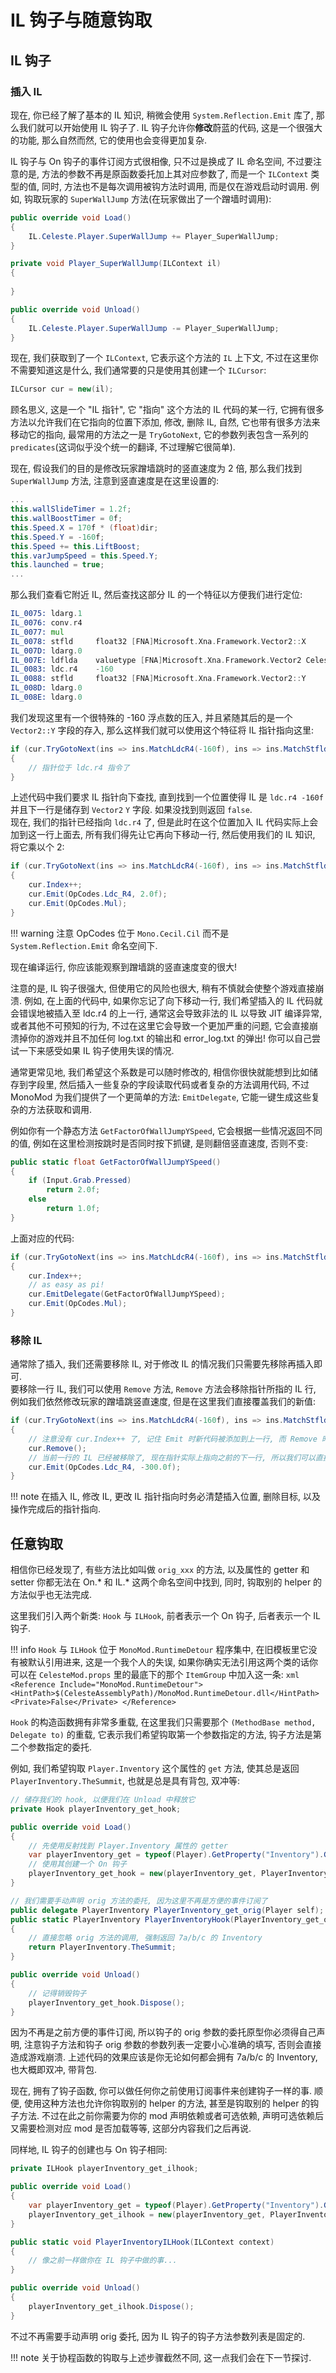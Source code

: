 # IL 钩子与随意钩取

## IL 钩子

### 插入 IL

现在, 你已经了解了基本的 IL 知识, 稍微会使用 `System.Reflection.Emit` 库了, 那么我们就可以开始使用 IL 钩子了. IL 钩子允许你**修改**蔚蓝的代码,
这是一个很强大的功能, 那么自然而然, 它的使用也会变得更加复杂.  

IL 钩子与 On 钩子的事件订阅方式很相像, 只不过是换成了 IL 命名空间, 不过要注意的是, 方法的参数不再是原函数委托加上其对应参数了, 而是一个 `ILContext` 类型的值,
同时, 方法也不是每次调用被钩方法时调用, 而是仅在游戏启动时调用. 例如, 钩取玩家的 `SuperWallJump` 方法(在玩家做出了一个蹭墙时调用):

```cs
public override void Load()
{
    IL.Celeste.Player.SuperWallJump += Player_SuperWallJump;
}

private void Player_SuperWallJump(ILContext il)
{
    
}

public override void Unload()
{
    IL.Celeste.Player.SuperWallJump -= Player_SuperWallJump;
}
```

现在, 我们获取到了一个 `ILContext`, 它表示这个方法的 `IL` 上下文, 不过在这里你不需要知道这是什么, 我们通常要的只是使用其创建一个 `ILCursor`:

```cs
ILCursor cur = new(il);
```

顾名思义, 这是一个 "IL 指针", 它 "指向" 这个方法的 IL 代码的某一行, 它拥有很多方法以允许我们在它指向的位置下添加, 修改, 删除 IL, 自然,
它也带有很多方法来移动它的指向, 最常用的方法之一是 `TryGotoNext`, 它的参数列表包含一系列的 `predicates`(这词似乎没个统一的翻译, 不过理解它很简单).  

现在, 假设我们的目的是修改玩家蹭墙跳时的竖直速度为 2 倍, 那么我们找到 `SuperWallJump` 方法, 注意到竖直速度是在这里设置的:

```cs title="Celeste.Player.SuperWallJump()" hl_lines="5"
...
this.wallSlideTimer = 1.2f;
this.wallBoostTimer = 0f;
this.Speed.X = 170f * (float)dir;
this.Speed.Y = -160f;
this.Speed += this.LiftBoost;
this.varJumpSpeed = this.Speed.Y;
this.launched = true;
...
```

那么我们查看它附近 IL, 然后查找这部分 IL 的一个特征以方便我们进行定位:

<!--没 il 的高亮, 但是注意到 asm 的高亮挺适合的, 所以(-->
```asm title="Celeste.Player.SuperWallJump()" hl_lines="7"
IL_0075: ldarg.1
IL_0076: conv.r4
IL_0077: mul
IL_0078: stfld     float32 [FNA]Microsoft.Xna.Framework.Vector2::X
IL_007D: ldarg.0
IL_007E: ldflda    valuetype [FNA]Microsoft.Xna.Framework.Vector2 Celeste.Player::Speed
IL_0083: ldc.r4    -160
IL_0088: stfld     float32 [FNA]Microsoft.Xna.Framework.Vector2::Y
IL_008D: ldarg.0
IL_008E: ldarg.0
```

我们发现这里有一个很特殊的 -160 浮点数的压入, 并且紧随其后的是一个 `Vector2::Y` 字段的存入, 那么这样我们就可以使用这个特征将 IL 指针指向这里:

```cs
if (cur.TryGotoNext(ins => ins.MatchLdcR4(-160f), ins => ins.MatchStfld<Vector2>("Y")))
{
    // 指针位于 ldc.r4 指令了
}
```

上述代码中我们要求 IL 指针向下查找, 直到找到一个位置使得 IL 是 `ldc.r4 -160f` 并且下一行是储存到 `Vector2` `Y` 字段. 如果没找到则返回 `false`.  
现在, 我们的指针已经指向 `ldc.r4` 了, 但是此时在这个位置加入 IL 代码实际上会加到这一行上面去, 所有我们得先让它再向下移动一行, 然后使用我们的 IL 知识, 将它乘以个 2:
```cs
if (cur.TryGotoNext(ins => ins.MatchLdcR4(-160f), ins => ins.MatchStfld<Vector2>("Y")))
{
    cur.Index++;
    cur.Emit(OpCodes.Ldc_R4, 2.0f);
    cur.Emit(OpCodes.Mul);
}
```

!!! warning
    注意 OpCodes 位于 `Mono.Cecil.Cil` 而不是 `System.Reflection.Emit` 命名空间下.

现在编译运行, 你应该能观察到蹭墙跳的竖直速度变的很大!  

注意的是, IL 钩子很强大, 但使用它的风险也很大, 稍有不慎就会使整个游戏直接崩溃. 例如, 在上面的代码中, 如果你忘记了向下移动一行,
我们希望插入的 IL 代码就会错误地被插入至 ldc.r4 的上一行, 通常这会导致非法的 IL 以导致 JIT 编译异常, 或者其他不可预知的行为,
不过在这里它会导致一个更加严重的问题, 它会直接崩溃掉你的游戏并且不加任何 log.txt 的输出和 error_log.txt 的弹出!
你可以自己尝试一下来感受如果 IL 钩子使用失误的情况.  

通常更常见地, 我们希望这个系数是可以随时修改的, 相信你很快就能想到比如储存到字段里, 然后插入一些复杂的字段读取代码或者复杂的方法调用代码,
不过 MonoMod 为我们提供了一个更简单的方法: `EmitDelegate`, 它能一键生成这些复杂的方法获取和调用.  

例如你有一个静态方法 `GetFactorOfWallJumpYSpeed`, 它会根据一些情况返回不同的值, 例如在这里检测按跳时是否同时按下抓键, 是则翻倍竖直速度, 否则不变:

```cs
public static float GetFactorOfWallJumpYSpeed()
{
    if (Input.Grab.Pressed)
        return 2.0f;
    else
        return 1.0f;
}
```

上面对应的代码:

```cs
if (cur.TryGotoNext(ins => ins.MatchLdcR4(-160f), ins => ins.MatchStfld<Vector2>("Y")))
{
    cur.Index++;
    // as easy as pi!
    cur.EmitDelegate(GetFactorOfWallJumpYSpeed);
    cur.Emit(OpCodes.Mul);
}
```

### 移除 IL

通常除了插入, 我们还需要移除 IL, 对于修改 IL 的情况我们只需要先移除再插入即可.  
要移除一行 IL, 我们可以使用 `Remove` 方法, `Remove` 方法会移除指针所指的 IL 行, 例如我们依然修改玩家的蹭墙跳竖直速度, 但是在这里我们直接覆盖我们的新值:

```cs
if (cur.TryGotoNext(ins => ins.MatchLdcR4(-160f), ins => ins.MatchStfld<Vector2>("Y")))
{
    // 注意没有 cur.Index++ 了, 记住 Emit 时新代码被添加到上一行, 而 Remove 时则移除当前行
    cur.Remove();
    // 当前一行的 IL 已经被移除了, 现在指针实际上指向之前的下一行, 所以我们可以直接 Emit
    cur.Emit(OpCodes.Ldc_R4, -300.0f);
}
```

!!! note
    在插入 IL, 修改 IL, 更改 IL 指针指向时务必清楚插入位置, 删除目标, 以及操作完成后的指针指向.

## 任意钩取

相信你已经发现了, 有些方法比如叫做 `orig_xxx` 的方法, 以及属性的 getter 和 setter 你都无法在 On.* 和 IL.* 这两个命名空间中找到,
同时, 钩取别的 helper 的方法似乎也无法完成.  

这里我们引入两个新类: `Hook` 与 `ILHook`, 前者表示一个 On 钩子, 后者表示一个 IL 钩子.

!!! info
    `Hook` 与 `ILHook` 位于 `MonoMod.RuntimeDetour` 程序集中, 在旧模板里它没有被默认引用进来, 这是一个我个人的失误,
    如果你确实无法引用这两个类的话你可以在 `CelesteMod.props` 里的最底下的那个 `ItemGroup` 中加入这一条:
    ```xml
    <Reference Include="MonoMod.RuntimeDetour">
		<HintPath>$(CelesteAssemblyPath)/MonoMod.RuntimeDetour.dll</HintPath>
		<Private>False</Private>
    </Reference>
    ```

`Hook` 的构造函数拥有非常多重载, 在这里我们只需要那个 `(MethodBase method, Delegate to)` 的重载,
它表示我们希望钩取第一个参数指定的方法, 钩子方法是第二个参数指定的委托.  

例如, 我们希望钩取 `Player.Inventory` 这个属性的 `get` 方法, 使其总是返回 `PlayerInventory.TheSummit`,
也就是总是具有背包, 双冲等:

```cs
// 储存我们的 hook, 以便我们在 Unload 中释放它
private Hook playerInventory_get_hook;

public override void Load()
{
    // 先使用反射找到 Player.Inventory 属性的 getter
    var playerInventory_get = typeof(Player).GetProperty("Inventory").GetGetMethod();
    // 使用其创建一个 On 钩子
    playerInventory_get_hook = new(playerInventory_get, PlayerInventoryHook);
}

// 我们需要手动声明 orig 方法的委托, 因为这里不再是方便的事件订阅了
public delegate PlayerInventory PlayerInventory_get_orig(Player self);
public static PlayerInventory PlayerInventoryHook(PlayerInventory_get_orig orig, Player self)
{
    // 直接忽略 orig 方法的调用, 强制返回 7a/b/c 的 Inventory
    return PlayerInventory.TheSummit;
}

public override void Unload()
{
    // 记得销毁钩子
    playerInventory_get_hook.Dispose();
}
```

因为不再是之前方便的事件订阅, 所以钩子的 orig 参数的委托原型你必须得自己声明, 注意钩子方法和钩子 orig 参数的参数列表一定要小心准确的填写,
否则会直接造成游戏崩溃. 上述代码的效果应该是你无论如何都会拥有 7a/b/c 的 Inventory, 也大概即双冲, 带背包.  

现在, 拥有了钩子函数, 你可以做任何你之前使用订阅事件来创建钩子一样的事. 顺便, 使用这种方法也允许你钩取别的 helper 的方法,
甚至是钩取别的 helper 的钩子方法. 不过在此之前你需要为你的 mod 声明依赖或者可选依赖, 声明可选依赖后又需要检测对应 mod 是否加载等等,
这部分内容我们之后再说.  

同样地, IL 钩子的创建也与 On 钩子相同:

```cs
private ILHook playerInventory_get_ilhook;

public override void Load()
{
    var playerInventory_get = typeof(Player).GetProperty("Inventory").GetGetMethod();
    playerInventory_get_ilhook = new(playerInventory_get, PlayerInventoryILHook);
}

public static void PlayerInventoryILHook(ILContext context)
{
    // 像之前一样做你在 IL 钩子中做的事...
}

public override void Unload()
{
    playerInventory_get_ilhook.Dispose();
}
```

不过不再需要手动声明 orig 委托, 因为 IL 钩子的钩子方法参数列表是固定的.

!!! note
    关于协程函数的钩取与上述步骤截然不同, 这一点我们会在下一节探讨.